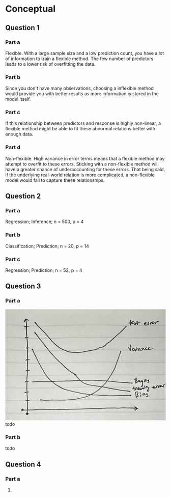 # Conceptual
## Question 1
### Part a
Flexible. With a large sample size and a low prediction count, you have a lot of information to train a flexible method. The few number of predictors leads to a lower risk of overfitting the data. 

### Part b
Since you don't have many observations, choosing a inflexible method would provide you with better results as more information is stored in the model itself. 
### Part c
If this relationship between predictors and response is highly non-linear, a flexible method might be able to fit these abnormal relations better with enough data. 
### Part d
Non-flexible. High variance in error terms means that a flexible method may attempt to overfit to these errors. Sticking with a non-flexible method will have a greater chance of underaccounting for these errors. That being said, if the underlying real-world relation is more complicated, a non-flexible model would fail to capture these relationships.  

## Question 2
### Part a
Regression; Inference; n = 500, p = 4
### Part b
Classification; Prediction; n = 20, p = 14
### Part c
Regression; Prediction; n = 52, p = 4

## Question 3
### Part a
![bias_variance_tradeoff](bias_variance_tradeoff.jpg)
todo
### Part b
todo

## Question 4
### Part a
1. 